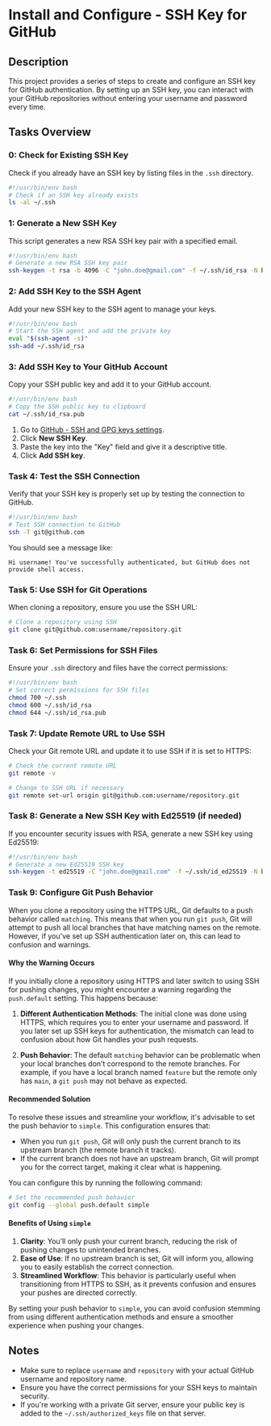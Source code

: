 # Install and Configure - SSH Key for GitHub

## Description
This project provides a series of steps to create and configure an SSH key for GitHub authentication. By setting up an SSH key, you can interact with your GitHub repositories without entering your username and password every time.

## Tasks Overview

### 0: Check for Existing SSH Key
Check if you already have an SSH key by listing files in the `.ssh` directory.

```bash
#!/usr/bin/env bash
# Check if an SSH key already exists
ls -al ~/.ssh
```

### 1: Generate a New SSH Key
This script generates a new RSA SSH key pair with a specified email.

```bash
#!/usr/bin/env bash
# Generate a new RSA SSH key pair
ssh-keygen -t rsa -b 4096 -C "john.doe@gmail.com" -f ~/.ssh/id_rsa -N betty
```

### 2: Add SSH Key to the SSH Agent
Add your new SSH key to the SSH agent to manage your keys.

```bash
#!/usr/bin/env bash
# Start the SSH agent and add the private key
eval "$(ssh-agent -s)"
ssh-add ~/.ssh/id_rsa
```

### 3: Add SSH Key to Your GitHub Account
Copy your SSH public key and add it to your GitHub account.

```bash
#!/usr/bin/env bash
# Copy the SSH public key to clipboard
cat ~/.ssh/id_rsa.pub
```

1. Go to [GitHub - SSH and GPG keys settings](https://github.com/settings/keys).
2. Click **New SSH Key**.
3. Paste the key into the "Key" field and give it a descriptive title.
4. Click **Add SSH key**.

### Task 4: Test the SSH Connection
Verify that your SSH key is properly set up by testing the connection to GitHub.

```bash
#!/usr/bin/env bash
# Test SSH connection to GitHub
ssh -T git@github.com
```

You should see a message like:
```
Hi username! You've successfully authenticated, but GitHub does not provide shell access.
```

### Task 5: Use SSH for Git Operations
When cloning a repository, ensure you use the SSH URL:

```bash
# Clone a repository using SSH
git clone git@github.com:username/repository.git
```

### Task 6: Set Permissions for SSH Files
Ensure your `.ssh` directory and files have the correct permissions:

```bash
#!/usr/bin/env bash
# Set correct permissions for SSH files
chmod 700 ~/.ssh
chmod 600 ~/.ssh/id_rsa
chmod 644 ~/.ssh/id_rsa.pub
```

### Task 7: Update Remote URL to Use SSH
Check your Git remote URL and update it to use SSH if it is set to HTTPS:

```bash
# Check the current remote URL
git remote -v

# Change to SSH URL if necessary
git remote set-url origin git@github.com:username/repository.git
```

### Task 8: Generate a New SSH Key with Ed25519 (if needed)
If you encounter security issues with RSA, generate a new SSH key using Ed25519:

```bash
#!/usr/bin/env bash
# Generate a new Ed25519 SSH key
ssh-keygen -t ed25519 -C "john.doe@gmail.com" -f ~/.ssh/id_ed25519 -N betty
```

### Task 9: Configure Git Push Behavior

When you clone a repository using the HTTPS URL, Git defaults to a push behavior called `matching`. This means that when you run `git push`, Git will attempt to push all local branches that have matching names on the remote. However, if you've set up SSH authentication later on, this can lead to confusion and warnings.

#### Why the Warning Occurs

If you initially clone a repository using HTTPS and later switch to using SSH for pushing changes, you might encounter a warning regarding the `push.default` setting. This happens because:

1. **Different Authentication Methods**: The initial clone was done using HTTPS, which requires you to enter your username and password. If you later set up SSH keys for authentication, the mismatch can lead to confusion about how Git handles your push requests.

2. **Push Behavior**: The default `matching` behavior can be problematic when your local branches don’t correspond to the remote branches. For example, if you have a local branch named `feature` but the remote only has `main`, a `git push` may not behave as expected.

#### Recommended Solution

To resolve these issues and streamline your workflow, it's advisable to set the push behavior to `simple`. This configuration ensures that:

- When you run `git push`, Git will only push the current branch to its upstream branch (the remote branch it tracks).
- If the current branch does not have an upstream branch, Git will prompt you for the correct target, making it clear what is happening.

You can configure this by running the following command:

```bash
# Set the recommended push behavior
git config --global push.default simple
```

#### Benefits of Using `simple`

1. **Clarity**: You’ll only push your current branch, reducing the risk of pushing changes to unintended branches.
2. **Ease of Use**: If no upstream branch is set, Git will inform you, allowing you to easily establish the correct connection.
3. **Streamlined Workflow**: This behavior is particularly useful when transitioning from HTTPS to SSH, as it prevents confusion and ensures your pushes are directed correctly.

By setting your push behavior to `simple`, you can avoid confusion stemming from using different authentication methods and ensure a smoother experience when pushing your changes.
## Notes
- Make sure to replace `username` and `repository` with your actual GitHub username and repository name.
- Ensure you have the correct permissions for your SSH keys to maintain security.
- If you're working with a private Git server, ensure your public key is added to the `~/.ssh/authorized_keys` file on that server.

